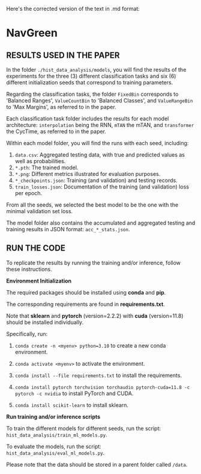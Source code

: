 Here's the corrected version of the text in .md format:

# NavGreen  

## RESULTS USED IN THE PAPER 

In the folder `./hist_data_analysis/models`, you will find the results of the experiments for the three (3) different classification tasks and six (6) different initialization seeds that correspond to training parameters.

Regarding the classification tasks, the folder `FixedBin` corresponds to 'Balanced Ranges', `ValueCountBin` to 'Balanced Classes', and `ValueRangeBin` to 'Max Margins', as referred to in the paper.

Each classification task folder includes the results for each model architecture: `interpolation` being the RNN, `mTAN` the mTAN, and `transformer` the CycTime, as referred to in the paper.

Within each model folder, you will find the runs with each seed, including:

1. `data.csv`: Aggregated testing data, with true and predicted values as well as probabilities.
2. `*.pth`: The trained model.
3. `*.png`: Different metrics illustrated for evaluation purposes.
4. `*_checkpoints.json`: Training (and validation) and testing records.
5. `train_losses.json`: Documentation of the training (and validation) loss per epoch.

From all the seeds, we selected the best model to be the one with the minimal validation set loss.

The model folder also contains the accumulated and aggregated testing and training results in JSON format: `acc_*_stats.json`.

## RUN THE CODE 

To replicate the results by running the training and/or inference, follow these instructions.

**Environment Initialization**

The required packages should be installed using **conda** and **pip**.

The corresponding requirements are found in **requirements.txt**.

Note that **sklearn** and **pytorch** (version=2.2.2) with **cuda** (version=11.8) should be installed individually.

Specifically, run:

1. `conda create -n <myenv> python=3.10` to create a new conda environment.
    
2. `conda activate <myenv>` to activate the environment.
    
3. `conda install --file requirements.txt` to install the requirements.
    
4. `conda install pytorch torchvision torchaudio pytorch-cuda=11.8 -c pytorch -c nvidia` to install PyTorch and CUDA.
    
5. `conda install scikit-learn` to install sklearn.

**Run training and/or inference scripts**

To train the different models for different seeds, run the script: `hist_data_analysis/train_ml_models.py`.

To evaluate the models, run the script: `hist_data_analysis/eval_ml_models.py`.

Please note that the data should be stored in a parent folder called `/data`.
